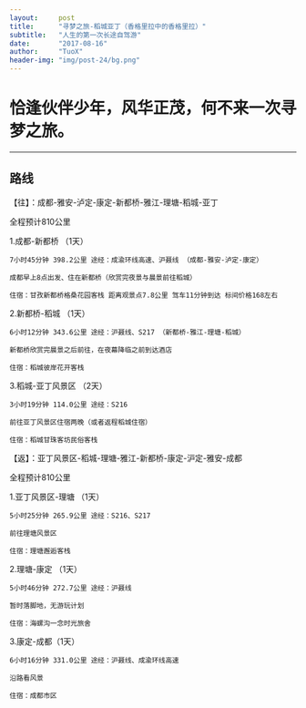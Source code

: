 ```yaml
---
layout:     post
title:      "寻梦之旅-稻城亚丁（香格里拉中的香格里拉）"
subtitle:   "人生的第一次长途自驾游"
date:       "2017-08-16"
author:     "TuoX"
header-img: "img/post-24/bg.png"
---
```


# 恰逢伙伴少年，风华正茂，何不来一次寻梦之旅。

***

## 路线

【往】：成都-雅安-泸定-康定-新都桥-雅江-理塘-稻城-亚丁

全程预计810公里

1.成都-新都桥 （1天）
    
    7小时45分钟 398.2公里 途经：成渝环线高速、沪聂线 （成都-雅安-泸定-康定）

    成都早上8点出发、住在新都桥（欣赏完夜景与晨景前往稻城）

    住宿：甘孜新都桥格桑花园客栈 距离观景点7.8公里 驾车11分钟到达 标间价格168左右


2.新都桥-稻城 （1天）

    6小时12分钟 343.6公里 途经：沪聂线、S217 （新都桥-雅江-理塘-稻城）
    
    新都桥欣赏完晨景之后前往，在夜幕降临之前到达酒店

    住宿：稻城彼岸花开客栈 

3.稻城-亚丁风景区 （2天）

    3小时19分钟 114.0公里 途经：S216 

    前往亚丁风景区住宿两晚（或者返程稻城住宿）

    住宿：稻城甘珠客坊民俗客栈 


【返】：亚丁风景区-稻城-理塘-雅江-新都桥-康定-沪定-雅安-成都

全程预计810公里

1.亚丁风景区-理塘 （1天）

    5小时25分钟 265.9公里 途经：S216、S217

    前往理塘风景区

    住宿：理塘邂逅客栈 
    
2.理塘-康定 （1天）

    5小时46分钟 272.7公里 途经：沪聂线

    暂时落脚地，无游玩计划

    住宿：海螺沟一念时光旅舍 

3.康定-成都（1天）

    6小时16分钟 331.0公里 途经：沪聂线、成渝环线高速

    沿路看风景

    住宿：成都市区

